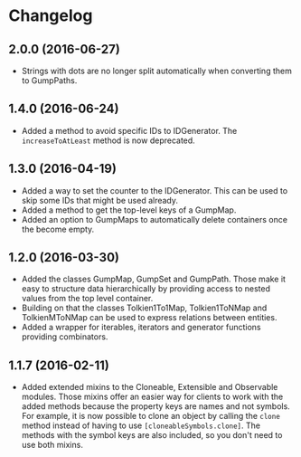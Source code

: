 # Changelog

## 2.0.0 (2016-06-27)

* Strings with dots are no longer split automatically when converting them to GumpPaths.

## 1.4.0 (2016-06-24)

* Added a method to avoid specific IDs to IDGenerator. The `increaseToAtLeast` method is now deprecated.

## 1.3.0 (2016-04-19)

* Added a way to set the counter to the IDGenerator. This can be used to skip some IDs that might be used already.
* Added a method to get the top-level keys of a GumpMap.
* Added an option to GumpMaps to automatically delete containers once the become empty.

## 1.2.0 (2016-03-30)

* Added the classes GumpMap, GumpSet and GumpPath. Those make it easy to structure data hierarchically by providing access to nested values from the top level container.
* Building on that the classes Tolkien1To1Map, Tolkien1ToNMap and TolkienMToNMap can be used to express relations between entities.
* Added a wrapper for iterables, iterators and generator functions providing combinators.

## 1.1.7 (2016-02-11)

* Added extended mixins to the Cloneable, Extensible and Observable modules. Those mixins offer an easier way for clients to work with the added methods because the property keys are names and not symbols. For example, it is now possible to clone an object by calling the `clone` method instead of having to use `[cloneableSymbols.clone]`. The methods with the symbol keys are also included, so you don't need to use both mixins.
